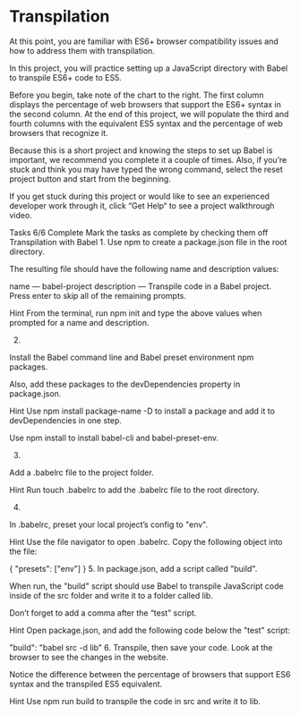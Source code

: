 # Transpilation

At this point, you are familiar with ES6+ browser compatibility issues and how to address them with transpilation.

In this project, you will practice setting up a JavaScript directory with Babel to transpile ES6+ code to ES5.

Before you begin, take note of the chart to the right. The first column displays the percentage of web browsers that support the ES6+ syntax in the second column. At the end of this project, we will populate the third and fourth columns with the equivalent ES5 syntax and the percentage of web browsers that recognize it.

Because this is a short project and knowing the steps to set up Babel is important, we recommend you complete it a couple of times. Also, if you’re stuck and think you may have typed the wrong command, select the reset project button and start from the beginning.

If you get stuck during this project or would like to see an experienced developer work through it, click “Get Help“ to see a project walkthrough video.

Tasks
6/6 Complete
Mark the tasks as complete by checking them off
Transpilation with Babel
1.
Use npm to create a package.json file in the root directory.

The resulting file should have the following name and description values:

name — babel-project
description — Transpile code in a Babel project.
Press enter to skip all of the remaining prompts.


Hint
From the terminal, run npm init and type the above values when prompted for a name and description.

2.
Install the Babel command line and Babel preset environment npm packages.

Also, add these packages to the devDependencies property in package.json.


Hint
Use npm install package-name -D to install a package and add it to devDependencies in one step.

Use npm install to install babel-cli and babel-preset-env.

3.
Add a .babelrc file to the project folder.


Hint
Run touch .babelrc to add the .babelrc file to the root directory.

4.
In .babelrc, preset your local project’s config to "env".


Hint
Use the file navigator to open .babelrc. Copy the following object into the file:

{
  "presets": ["env"]
}
5.
In package.json, add a script called "build".

When run, the "build" script should use Babel to transpile JavaScript code inside of the src folder and write it to a folder called lib.

Don’t forget to add a comma after the “test” script.


Hint
Open package.json, and add the following code below the "test" script:

"build": "babel src -d lib"
6.
Transpile, then save your code. Look at the browser to see the changes in the website.

Notice the difference between the percentage of browsers that support ES6 syntax and the transpiled ES5 equivalent.


Hint
Use npm run build to transpile the code in src and write it to lib.
